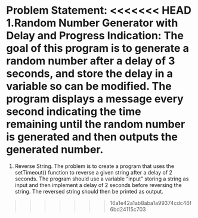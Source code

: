 Problem Statement:
<<<<<<< HEAD
1.Random Number Generator with Delay and Progress Indication:
The goal of this program is to generate a random number after a delay of 3 seconds, and store the delay in a
variable so can be modified. The program displays a message every second indicating the time remaining
until the random number is generated and then outputs the generated number.
=======
1. Reverse String.
The problem is to create a program that uses the setTimeout() function to reverse a given string after a delay
of 2 seconds. The program should use a variable “input” storing a string as input and then implement a delay of
2 seconds before reversing the string. The reversed string should then be printed as output.
>>>>>>> 16a1e42a1ab8aba1a99374cdc46f6bd24115c703
